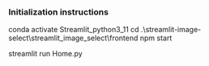 ### Initialization instructions

conda activate Streamlit_python3_11
cd .\streamlit-image-select\streamlit_image_select\frontend
npm start

 streamlit run Home.py